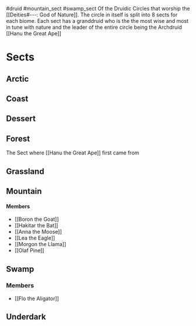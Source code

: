 #druid #mountain_sect #swamp_sect
Of the Druidic Circles that worship the [[Deities#---: God of Nature]]. The circle in itself is split into 8 sects for each biome. Each sect has a granddruid who is the the most wise and most in tune with nature and the leader of the entire circle being the Archdruid [[Hanu the Great Ape]] 

# Sects
## Arctic

## Coast

## Dessert

## Forest
The Sect where [[Hanu the Great Ape]] first came from

## Grassland

## Mountain
#### Members
- [[Boron the Goat]]
- [[Hakitar the Bat]]
- [[Anna the Moose]]
- [[Lea the Eagle]]
- [[Morgon the Llama]]
- [[Olaf Pine]]

## Swamp
### Members
- [[Flo the Aligator]]

## Underdark
